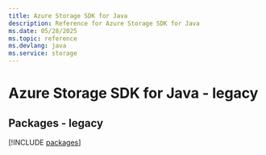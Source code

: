 ```yaml
---
title: Azure Storage SDK for Java
description: Reference for Azure Storage SDK for Java
ms.date: 05/28/2025
ms.topic: reference
ms.devlang: java
ms.service: storage
---
```

# Azure Storage SDK for Java - legacy
## Packages - legacy
[!INCLUDE [packages](storage-index.md)]